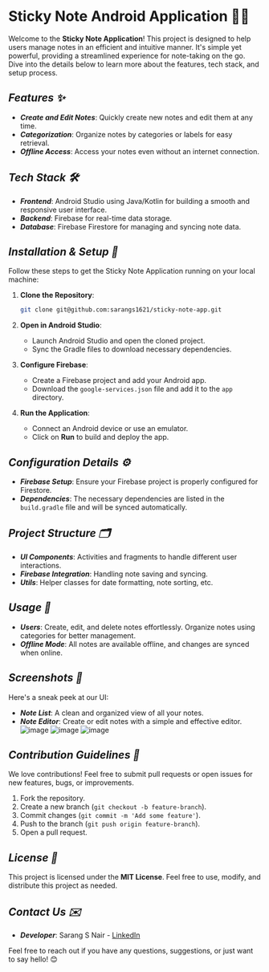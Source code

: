 # Sticky Note Android Application 📒📱

Welcome to the **Sticky Note Application**! This project is designed to help users manage notes in an efficient and intuitive manner. It's simple yet powerful, providing a streamlined experience for note-taking on the go. Dive into the details below to learn more about the features, tech stack, and setup process.

## __*Features ✨*__
- __*Create and Edit Notes*__: Quickly create new notes and edit them at any time.
- __*Categorization*__: Organize notes by categories or labels for easy retrieval.
- __*Offline Access*__: Access your notes even without an internet connection.

## __*Tech Stack 🛠️*__
- __*Frontend*__: Android Studio using Java/Kotlin for building a smooth and responsive user interface.
- __*Backend*__: Firebase for real-time data storage.
- __*Database*__: Firebase Firestore for managing and syncing note data.

## __*Installation & Setup 🚀*__

Follow these steps to get the Sticky Note Application running on your local machine:

1. **Clone the Repository**:
   ```bash
   git clone git@github.com:sarangs1621/sticky-note-app.git
   ```
2. **Open in Android Studio**:
   - Launch Android Studio and open the cloned project.
   - Sync the Gradle files to download necessary dependencies.

3. **Configure Firebase**:
   - Create a Firebase project and add your Android app.
   - Download the `google-services.json` file and add it to the `app` directory.

4. **Run the Application**:
   - Connect an Android device or use an emulator.
   - Click on **Run** to build and deploy the app.

## __*Configuration Details ⚙️*__
- __*Firebase Setup*__: Ensure your Firebase project is properly configured for Firestore.
- __*Dependencies*__: The necessary dependencies are listed in the `build.gradle` file and will be synced automatically.

## __*Project Structure 🗂️*__
- __*UI Components*__: Activities and fragments to handle different user interactions.
- __*Firebase Integration*__: Handling note saving and syncing.
- __*Utils*__: Helper classes for date formatting, note sorting, etc.

## __*Usage 🧭*__
- __*Users*__: Create, edit, and delete notes effortlessly. Organize notes using categories for better management.
- __*Offline Mode*__: All notes are available offline, and changes are synced when online.

## __*Screenshots 📸*__
Here's a sneak peek at our UI:
- __*Note List*__: A clean and organized view of all your notes.
- __*Note Editor*__: Create or edit notes with a simple and effective editor.
![image](https://github.com/user-attachments/assets/65d1301d-a11b-404c-bef3-3572b90ba3f2)
![image](https://github.com/user-attachments/assets/003873b8-905e-4418-8c0c-e6a30cde721c)
![image](https://github.com/user-attachments/assets/ef4df29e-e3ec-4fb8-9dcb-ea20b151cd7d)


## __*Contribution Guidelines 🤝*__
We love contributions! Feel free to submit pull requests or open issues for new features, bugs, or improvements.

1. Fork the repository.
2. Create a new branch (`git checkout -b feature-branch`).
3. Commit changes (`git commit -m 'Add some feature'`).
4. Push to the branch (`git push origin feature-branch`).
5. Open a pull request.

## __*License 📄*__
This project is licensed under the **MIT License**. Feel free to use, modify, and distribute this project as needed.

## __*Contact Us ✉️*__
- __*Developer*__: Sarang S Nair - [LinkedIn](https://www.linkedin.com/in/sarangsnair1621/)

Feel free to reach out if you have any questions, suggestions, or just want to say hello! 😊

